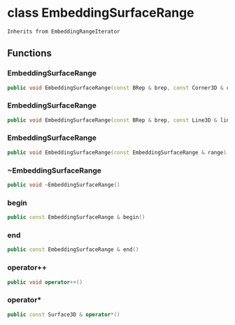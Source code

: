 # class EmbeddingSurfaceRange


```cpp
Inherits from EmbeddingRangeIterator
```



## Functions

### EmbeddingSurfaceRange

```cpp
public void EmbeddingSurfaceRange(const BRep & brep, const Corner3D & corner)
```


### EmbeddingSurfaceRange

```cpp
public void EmbeddingSurfaceRange(const BRep & brep, const Line3D & line)
```


### EmbeddingSurfaceRange

```cpp
public void EmbeddingSurfaceRange(const EmbeddingSurfaceRange & range)
```


### ~EmbeddingSurfaceRange

```cpp
public void ~EmbeddingSurfaceRange()
```


### begin

```cpp
public const EmbeddingSurfaceRange & begin()
```


### end

```cpp
public const EmbeddingSurfaceRange & end()
```


### operator++

```cpp
public void operator++()
```


### operator*

```cpp
public const Surface3D & operator*()
```




